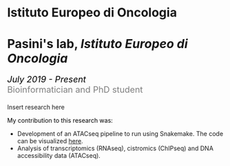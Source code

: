 # Istituto Europeo di Oncologia



# Pasini's lab, <i>Istituto Europeo di Oncologia</i>
<p style='font-size:20px;color:gray'><em style='color:black;'>July 2019 - Present</em><br>
Bioinformatician and PhD student</p>

<p align='justify'>Insert research here</p>

<p style='color:black;' align='justify'>My contribution to this research was: </p>

<p align='justify'>

* Development of an ATACseq pipeline to run using Snakemake. The code can be visualized [here](https://github.com/amitjavilaventura/ATACseq-snakemake).
* Analysis of transcriptomics (RNAseq), cistromics (ChIPseq) and DNA accessibility data (ATACseq).

</p>

<!--
* <p align='justify'>Analysis of the CRC-related ignorome.</p>
-->

